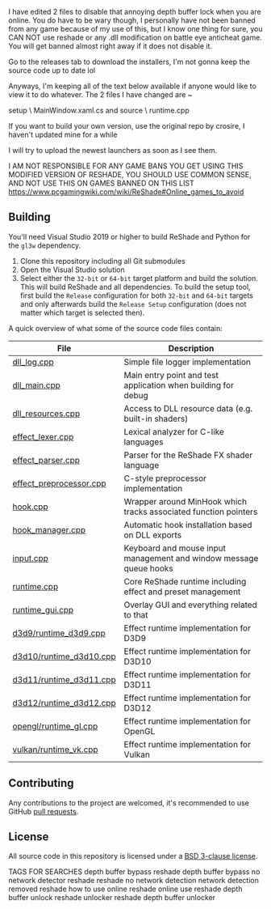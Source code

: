    I have edited 2 files to disable that annoying depth buffer lock when you are online. You do have to be wary though, I personally have not been banned from any game because of my use of this, but I know one thing for sure, you CAN NOT use reshade or any .dll modification on battle eye anticheat game. You will get banned almost right away if it does not disable it.
   
   Go to the releases tab to download the installers, I'm not gonna keep the source code up to date lol

   Anyways, I'm keeping all of the text below available if anyone would like to view it to do whatever.
The 2 files I have changed are ~

setup \ MainWindow.xaml.cs
and
source \ runtime.cpp

If you want to build your own version, use the original repo by crosire, I haven't updated mine for a while

I will try to upload the newest launchers as soon as I see them.

I AM NOT RESPONSIBLE FOR ANY GAME BANS YOU GET USING THIS MODIFIED VERSION OF RESHADE, YOU SHOULD USE COMMON SENSE, AND NOT USE THIS ON GAMES BANNED ON THIS LIST
https://www.pcgamingwiki.com/wiki/ReShade#Online_games_to_avoid

## Building

You'll need Visual Studio 2019 or higher to build ReShade and Python for the `gl3w` dependency.

1. Clone this repository including all Git submodules
2. Open the Visual Studio solution
3. Select either the `32-bit` or `64-bit` target platform and build the solution.\
   This will build ReShade and all dependencies. To build the setup tool, first build the `Release` configuration for both `32-bit` and `64-bit` targets and only afterwards build the `Release Setup` configuration (does not matter which target is selected then).

A quick overview of what some of the source code files contain:

|File                                                      |Description                                                            |
|----------------------------------------------------------|-----------------------------------------------------------------------|
|[dll_log.cpp](source/dll_log.cpp)                         |Simple file logger implementation                                      |
|[dll_main.cpp](source/dll_main.cpp)                       |Main entry point and test application when building for debug          |
|[dll_resources.cpp](source/dll_resources.cpp)             |Access to DLL resource data (e.g. built-in shaders)                    |
|[effect_lexer.cpp](source/effect_lexer.cpp)               |Lexical analyzer for C-like languages                                  |
|[effect_parser.cpp](source/effect_parser.cpp)             |Parser for the ReShade FX shader language                              |
|[effect_preprocessor.cpp](source/effect_preprocessor.cpp) |C-style preprocessor implementation                                    |
|[hook.cpp](source/hook.cpp)                               |Wrapper around MinHook which tracks associated function pointers       |
|[hook_manager.cpp](source/hook_manager.cpp)               |Automatic hook installation based on DLL exports                       |
|[input.cpp](source/input.cpp)                             |Keyboard and mouse input management and window message queue hooks     |
|[runtime.cpp](source/runtime.cpp)                         |Core ReShade runtime including effect and preset management            |
|[runtime_gui.cpp](source/runtime_gui.cpp)                 |Overlay GUI and everything related to that                             |
|[d3d9/runtime_d3d9.cpp](source/d3d9/runtime_d3d9.cpp)     |Effect runtime implementation for D3D9                                 |
|[d3d10/runtime_d3d10.cpp](source/d3d10/runtime_d3d10.cpp) |Effect runtime implementation for D3D10                                |
|[d3d11/runtime_d3d11.cpp](source/d3d11/runtime_d3d11.cpp) |Effect runtime implementation for D3D11                                |
|[d3d12/runtime_d3d12.cpp](source/d3d12/runtime_d3d12.cpp) |Effect runtime implementation for D3D12                                |
|[opengl/runtime_gl.cpp](source/opengl/runtime_gl.cpp)     |Effect runtime implementation for OpenGL                               |
|[vulkan/runtime_vk.cpp](source/vulkan/runtime_vk.cpp)     |Effect runtime implementation for Vulkan                               |

## Contributing

Any contributions to the project are welcomed, it's recommended to use GitHub [pull requests](https://help.github.com/articles/using-pull-requests/).

## License

All source code in this repository is licensed under a [BSD 3-clause license](LICENSE.md).

TAGS FOR SEARCHES
depth buffer bypass
reshade depth buffer bypass
no network detector reshade
reshade no network detection
network detection removed
reshade how to use online
reshade online use
reshade depth buffer unlock
reshade unlocker
reshade depth buffer unlocker
